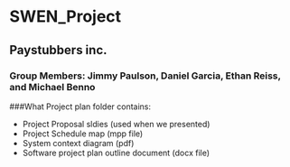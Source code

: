 # SWEN_Project
## Paystubbers inc.
### Group Members: Jimmy Paulson, Daniel Garcia, Ethan Reiss, and Michael Benno

###What Project plan folder contains:
* Project Proposal sldies (used when we presented)
* Project Schedule map (mpp file)
* System context diagram (pdf)
* Software project plan outline document (docx file)
